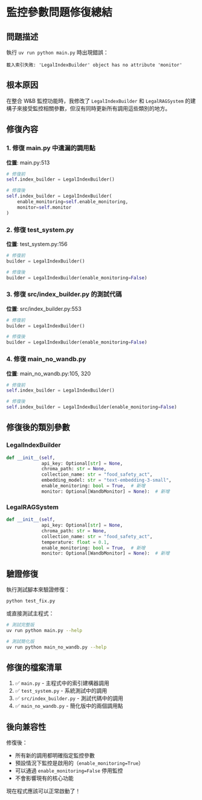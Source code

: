 # 監控參數問題修復總結

## 問題描述

執行 `uv run python main.py` 時出現錯誤：
```
載入索引失敗: 'LegalIndexBuilder' object has no attribute 'monitor'
```

## 根本原因

在整合 W&B 監控功能時，我修改了 `LegalIndexBuilder` 和 `LegalRAGSystem` 的建構子來接受監控相關參數，但沒有同時更新所有調用這些類別的地方。

## 修復內容

### 1. 修復 main.py 中遺漏的調用點

**位置**: main.py:513
```python
# 修復前
self.index_builder = LegalIndexBuilder()

# 修復後
self.index_builder = LegalIndexBuilder(
    enable_monitoring=self.enable_monitoring,
    monitor=self.monitor
)
```

### 2. 修復 test_system.py

**位置**: test_system.py:156
```python
# 修復前
builder = LegalIndexBuilder()

# 修復後
builder = LegalIndexBuilder(enable_monitoring=False)
```

### 3. 修復 src/index_builder.py 的測試代碼

**位置**: src/index_builder.py:553
```python
# 修復前
builder = LegalIndexBuilder()

# 修復後
builder = LegalIndexBuilder(enable_monitoring=False)
```

### 4. 修復 main_no_wandb.py

**位置**: main_no_wandb.py:105, 320
```python
# 修復前
self.index_builder = LegalIndexBuilder()

# 修復後
self.index_builder = LegalIndexBuilder(enable_monitoring=False)
```

## 修復後的類別參數

### LegalIndexBuilder
```python
def __init__(self,
             api_key: Optional[str] = None,
             chroma_path: str = None,
             collection_name: str = "food_safety_act",
             embedding_model: str = "text-embedding-3-small",
             enable_monitoring: bool = True,  # 新增
             monitor: Optional[WandbMonitor] = None):  # 新增
```

### LegalRAGSystem
```python
def __init__(self,
             api_key: Optional[str] = None,
             chroma_path: str = None,
             collection_name: str = "food_safety_act",
             temperature: float = 0.1,
             enable_monitoring: bool = True,  # 新增
             monitor: Optional[WandbMonitor] = None):  # 新增
```

## 驗證修復

執行測試腳本來驗證修復：
```bash
python test_fix.py
```

或直接測試主程式：
```bash
# 測試完整版
uv run python main.py --help

# 測試簡化版
uv run python main_no_wandb.py --help
```

## 修復的檔案清單

1. ✅ `main.py` - 主程式中的索引建構器調用
2. ✅ `test_system.py` - 系統測試中的調用
3. ✅ `src/index_builder.py` - 測試代碼中的調用
4. ✅ `main_no_wandb.py` - 簡化版中的兩個調用點

## 後向兼容性

修復後：
- 所有新的調用都明確指定監控參數
- 預設情況下監控是啟用的（`enable_monitoring=True`）
- 可以通過 `enable_monitoring=False` 停用監控
- 不會影響現有的核心功能

現在程式應該可以正常啟動了！